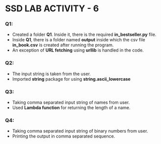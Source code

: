 # SSD LAB ACTIVITY - 6

### Q1:
- Created a folder **Q1**. Inside it, there is the required **in_bestseller.py** file.
- Inside **Q1**, there is a folder named **output** inside which the csv file **in_book.csv** is created after running the program.
- An exception of **URL fetching** using **urllib** is handled in the code.

### Q2:
- The input string is taken from the user.
- Imported **string** package for using **string.ascii_lowercase**

### Q3:
- Taking comma separated input string of names from user.
- Used **Lambda function** for returning the length of a name.

### Q4:
- Taking comma separated input string of binary numbers from user.
- Printing the output in comma separated sequence.
